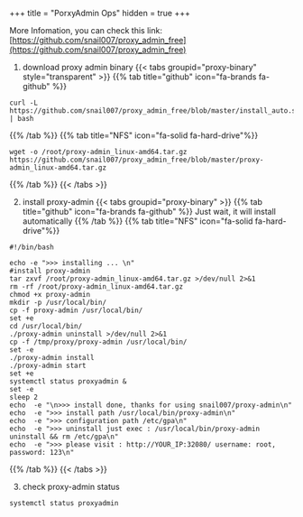 
+++
title = "PorxyAdmin Ops"
hidden = true
+++


More Infomation, you can check this link: [https://github.com/snail007/proxy_admin_free](https://github.com/snail007/proxy_admin_free)
1. download proxy admin binary
{{< tabs groupid="proxy-binary" style="transparent" >}}
{{% tab title="github" icon="fa-brands fa-github" %}}
```shell
curl -L https://github.com/snail007/proxy_admin_free/blob/master/install_auto.sh | bash  
```
{{% /tab %}}
{{% tab title="NFS" icon="fa-solid fa-hard-drive"%}}
```shell
wget -o /root/proxy-admin_linux-amd64.tar.gz https://github.com/snail007/proxy_admin_free/blob/master/proxy-admin_linux-amd64.tar.gz
```
{{% /tab %}}
{{< /tabs >}}

2. install proxy-admin
{{< tabs groupid="proxy-binary" >}}
{{% tab title="github" icon="fa-brands fa-github" %}}
Just wait, it will install automatically
{{% /tab %}}
{{% tab title="NFS" icon="fa-solid fa-hard-drive"%}}
```shell
#!/bin/bash

echo -e ">>> installing ... \n"
#install proxy-admin
tar zxvf /root/proxy-admin_linux-amd64.tar.gz >/dev/null 2>&1
rm -rf /root/proxy-admin_linux-amd64.tar.gz
chmod +x proxy-admin
mkdir -p /usr/local/bin/
cp -f proxy-admin /usr/local/bin/
set +e
cd /usr/local/bin/
./proxy-admin uninstall >/dev/null 2>&1
cp -f /tmp/proxy/proxy-admin /usr/local/bin/
set -e
./proxy-admin install
./proxy-admin start
set +e
systemctl status proxyadmin &
set -e
sleep 2
echo  -e "\n>>> install done, thanks for using snail007/proxy-admin\n"
echo  -e ">>> install path /usr/local/bin/proxy-admin\n"
echo  -e ">>> configuration path /etc/gpa\n"
echo  -e ">>> uninstall just exec : /usr/local/bin/proxy-admin uninstall && rm /etc/gpa\n"
echo  -e ">>> please visit : http://YOUR_IP:32080/ username: root, password: 123\n"
```
{{% /tab %}}
{{< /tabs >}}


3. check proxy-admin status
```shell
systemctl status proxyadmin
```